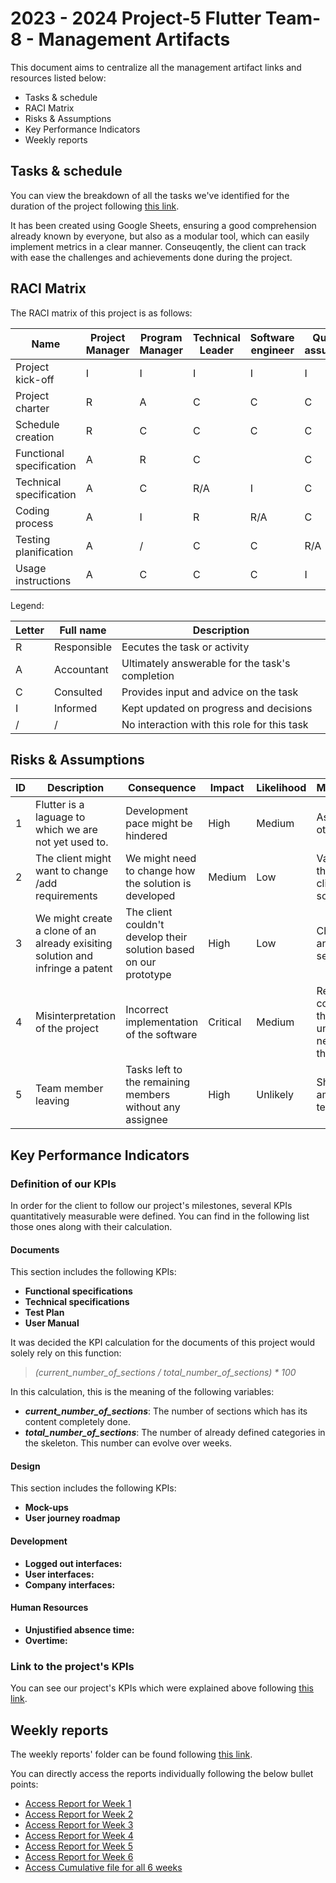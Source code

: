 # 2023 - 2024 Project-5 Flutter Team-8 - Management Artifacts

This document aims to centralize all the management artifact links and resources listed below:

- Tasks & schedule
- RACI Matrix
- Risks & Assumptions
- Key Performance Indicators
- Weekly reports

## Tasks & schedule

You can view the breakdown of all the tasks we've identified for the duration of the project following [this link](https://docs.google.com/spreadsheets/d/1QFKKn1Zu7k-iphcHswhBO5TsPfcmz9KxaEGjEYsmUTM/edit?usp=sharing).

It has been created using Google Sheets, ensuring a good comprehension already known by everyone, but also as a modular tool, which can easily implement metrics in a clear manner. Conseuqently, the client can track with ease the challenges and achievements done during the project.

## RACI Matrix

The RACI matrix of this project is as follows:

| Name                     | Project Manager | Program Manager | Technical Leader | Software engineer | Quality assurance | Technical Writer | Client | Stakeholders |
| ------------------------ | --------------- | --------------- | ---------------- | ----------------- | ----------------- | ---------------- | ------ | ------------ |
| Project kick-off         | I               | I               | I                | I                 | I                 | I                | R      | C            |
| Project charter          | R               | A               | C                | C                 | C                 | C                | I      | I            |
| Schedule creation        | R               | C               | C                | C                 | C                 | C                | /      | I            |
| Functional specification | A               | R               | C                |                   | C                 | /                | C      | I            |
| Technical specification  | A               | C               | R/A              | I                 | C                 | /                | C      | I            |
| Coding process           | A               | I               | R                | R/A               | C                 | /                | /      | /            |
| Testing planification    | A               | /               | C                | C                 | R/A               | I                | /      | /            |
| Usage instructions       | A               | C               | C                | C                 | I                 | R/A              | I      | I            |

Legend:

| Letter | Full name   | Description                                     |
| ------ | ----------- | ----------------------------------------------- |
| R      | Responsible | Eecutes the task or activity                    |
| A      | Accountant  | Ultimately answerable for the task's completion |
| C      | Consulted   | Provides input and advice on the task           |
| I      | Informed    | Kept updated on progress and decisions          |
| /      | /           | No interaction with this role for this task     |

## Risks & Assumptions

| ID  | Description                                                                    | Consequence                                                       | Impact   | Likelihood | Mitigation/Avoidance                                                                |
| --- | ------------------------------------------------------------------------------ | ----------------------------------------------------------------- | -------- | ---------- | ----------------------------------------------------------------------------------- |
| 1   | Flutter is a laguage to which we are not yet used to.                          | Development pace might be hindered                                | High     | Medium     | Ask for help to the other team members                                              |
| 2   | The client might want to change /add requirements                              | We might need to change how the solution is developed             | Medium   | Low        | Validate every step of the project with the client, to ensure the solution fits him |
| 3   | We might create a clone of an already exisiting solution and infringe a patent | The client couldn't develop their solution based on our prototype | High     | Low        | Check for any patent and find our unique selling point (USP)                        |
| 4   | Misinterpretation of the project                                               | Incorrect implementation of the software                          | Critical | Medium     | Regular communication with the client to understand their needs, and stick to them. |
| 5   | Team member leaving                                                            | Tasks left to the remaining members without any assignee          | High     | Unlikely   | Sharing the tasks among the remaining team members.                                 |

## Key Performance Indicators

### Definition of our KPIs

In order for the client to follow our project's milestones, several KPIs quantitatively measurable were defined. You can find in the following list those ones along with their calculation.

#### Documents

This section includes the following KPIs:

- **Functional specifications**
- **Technical specifications**
- **Test Plan**
- **User Manual**

It was decided the KPI calculation for the documents of this project would solely rely on this function:

>  *(current_number_of_sections / total_number_of_sections) \* 100*

In this calculation, this is the meaning of the following variables:

- ***current_number_of_sections***: The number of sections which has its content completely done.
- ***total_number_of_sections***: The number of already defined categories in the skeleton. This number can evolve over weeks.

#### Design

This section includes the following KPIs:

- **Mock-ups**
- **User journey roadmap**

#### Development

- **Logged out interfaces:**
- **User interfaces:**
- **Company interfaces:**

#### Human Resources

- **Unjustified absence time:**
- **Overtime:**

### Link to the project's KPIs

You can see our project's KPIs which were explained above following [this link](https://docs.google.com/spreadsheets/d/13r3LjiBo7af3gUG_U1R8BDZ1rG9yWM4tQpzGxaaGdE4/edit?usp=sharing).

## Weekly reports

The weekly reports' folder can be found following [this link](/documents/management/weekly_reports/).

You can directly access the reports individually following the below bullet points:

- [Access Report for Week 1](/documents/management/weekly_reports/week1.md)
- [Access Report for Week 2](/documents/management/weekly_reports/week2.md)
- [Access Report for Week 3](/documents/management/weekly_reports/week3.md)
- [Access Report for Week 4](/documents/management/weekly_reports/week4.md)
- [Access Report for Week 5](/documents/management/weekly_reports/week5.md)
- [Access Report for Week 6](/documents/management/weekly_reports/week6.md)
- [Access Cumulative file for all 6 weeks](/documents/management/weekly_reports/cumulative.md)
